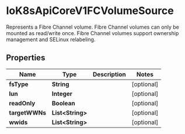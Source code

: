 

# IoK8sApiCoreV1FCVolumeSource

Represents a Fibre Channel volume. Fibre Channel volumes can only be mounted as read/write once. Fibre Channel volumes support ownership management and SELinux relabeling.
## Properties

Name | Type | Description | Notes
------------ | ------------- | ------------- | -------------
**fsType** | **String** |  |  [optional]
**lun** | **Integer** |  |  [optional]
**readOnly** | **Boolean** |  |  [optional]
**targetWWNs** | **List&lt;String&gt;** |  |  [optional]
**wwids** | **List&lt;String&gt;** |  |  [optional]



